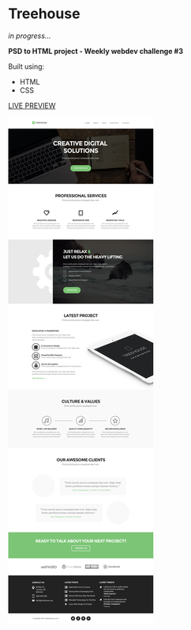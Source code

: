# Treehouse
*in progress...*

**PSD to HTML project - Weekly webdev challenge #3**

Built using:
* HTML
* CSS

[LIVE PREVIEW](https://martaniemiec.github.io/Treehouse/index.html)

![Treehouse](3.jpg)
